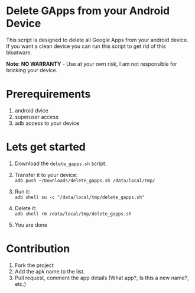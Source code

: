 Delete GApps from your Android Device
=====================================
This script is designed to delete all Google Apps from your android device.  
If you want a clean device you can run this script to get rid of this bloatware.

**Note**:
**NO WARRANTY** - 
Use at your own risk, I am not responsible for bricking your device.

Prerequirements
===============
1. android dvice
2. superuser access
3. adb access to your device


Lets get started
================
1. Download the `delete_gapps.sh` script.
    
2. Transfer it to your device:  
    `adb push ~/Downloads/delete_gapps.sh /data/local/tmp/`

3. Run it:  
    `adb shell su -c "/data/local/tmp/delete_gapps.sh"`

4. Delete it:  
    `adb shell rm /data/local/tmp/delete_gapps.sh`

5. You are done


Contribution
============
1. Fork the project
2. Add the apk name to the list.
3. Pull request, comment the app details (What app?, Is this a new name?, etc.)
